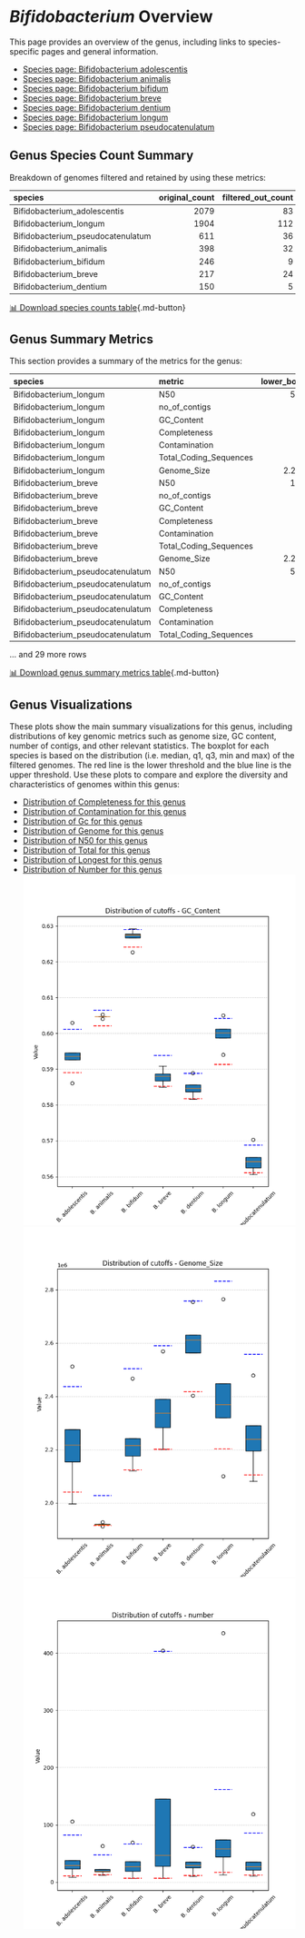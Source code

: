 # *Bifidobacterium* Overview
This page provides an overview of the genus, including links to species-specific pages and general information.

- [Species page: Bifidobacterium adolescentis](Bifidobacterium_adolescentis/index.md)
- [Species page: Bifidobacterium animalis](Bifidobacterium_animalis/index.md)
- [Species page: Bifidobacterium bifidum](Bifidobacterium_bifidum/index.md)
- [Species page: Bifidobacterium breve](Bifidobacterium_breve/index.md)
- [Species page: Bifidobacterium dentium](Bifidobacterium_dentium/index.md)
- [Species page: Bifidobacterium longum](Bifidobacterium_longum/index.md)
- [Species page: Bifidobacterium pseudocatenulatum](Bifidobacterium_pseudocatenulatum/index.md)
## Genus Species Count Summary
Breakdown of genomes filtered and retained by using these metrics:

| species                           |   original_count |   filtered_out_count |   final_count |
|:----------------------------------|-----------------:|---------------------:|--------------:|
| Bifidobacterium_adolescentis      |             2079 |                   83 |          1996 |
| Bifidobacterium_longum            |             1904 |                  112 |          1792 |
| Bifidobacterium_pseudocatenulatum |              611 |                   36 |           575 |
| Bifidobacterium_animalis          |              398 |                   32 |           366 |
| Bifidobacterium_bifidum           |              246 |                    9 |           237 |
| Bifidobacterium_breve             |              217 |                   24 |           193 |
| Bifidobacterium_dentium           |              150 |                    5 |           145 |


[📊 Download species counts table](species_counts.csv){.md-button}
## Genus Summary Metrics
This section provides a summary of the metrics for the genus:

| species                           | metric                 |   lower_bounds |   upper_bounds |
|:----------------------------------|:-----------------------|---------------:|---------------:|
| Bifidobacterium_longum            | N50                    |    50000       |      nan       |
| Bifidobacterium_longum            | no_of_contigs          |      nan       |      170       |
| Bifidobacterium_longum            | GC_Content             |       59       |       61       |
| Bifidobacterium_longum            | Completeness           |       93       |      nan       |
| Bifidobacterium_longum            | Contamination          |      nan       |        3       |
| Bifidobacterium_longum            | Total_Coding_Sequences |     1700       |     2700       |
| Bifidobacterium_longum            | Genome_Size            |        2.2e+06 |        2.9e+06 |
| Bifidobacterium_breve             | N50                    |    11000       |      nan       |
| Bifidobacterium_breve             | no_of_contigs          |      nan       |      410       |
| Bifidobacterium_breve             | GC_Content             |       58       |       60       |
| Bifidobacterium_breve             | Completeness           |       94       |      nan       |
| Bifidobacterium_breve             | Contamination          |      nan       |       13       |
| Bifidobacterium_breve             | Total_Coding_Sequences |     1800       |     2400       |
| Bifidobacterium_breve             | Genome_Size            |        2.2e+06 |        2.6e+06 |
| Bifidobacterium_pseudocatenulatum | N50                    |    58000       |      nan       |
| Bifidobacterium_pseudocatenulatum | no_of_contigs          |      nan       |       90       |
| Bifidobacterium_pseudocatenulatum | GC_Content             |       56       |       57       |
| Bifidobacterium_pseudocatenulatum | Completeness           |       93       |      nan       |
| Bifidobacterium_pseudocatenulatum | Contamination          |      nan       |        2       |
| Bifidobacterium_pseudocatenulatum | Total_Coding_Sequences |     1600       |     2300       |

... and 29 more rows


[📊 Download genus summary metrics table](genus_summary_metrics.csv){.md-button}
## Genus Visualizations
These plots show the main summary visualizations for this genus, including distributions of key genomic metrics such as genome size, GC content, number of contigs, and other relevant statistics. The boxplot for each species is based on the distribution (i.e. median, q1, q3, min and max) of the filtered genomes. The red line is the lower threshold and the blue line is the upper threshold. Use these plots to compare and explore the diversity and characteristics of genomes within this genus:

- [Distribution of Completeness for this genus](Completeness_Specific_boxplot_0.png)
- [Distribution of Contamination for this genus](Contamination_boxplot_0.png)
- [Distribution of Gc for this genus](GC_Content_boxplot_0.png)
- [Distribution of Genome for this genus](Genome_Size_boxplot_0.png)
- [Distribution of N50 for this genus](N50_boxplot_0.png)
- [Distribution of Total for this genus](Total_Coding_Sequences_boxplot_0.png)
- [Distribution of Longest for this genus](longest_boxplot_0.png)
- [Distribution of Number for this genus](number_boxplot_0.png)
![Distribution of Gc](GC_Content_boxplot_0.png)
![Distribution of Genome](Genome_Size_boxplot_0.png)
![Distribution of Number](number_boxplot_0.png)
